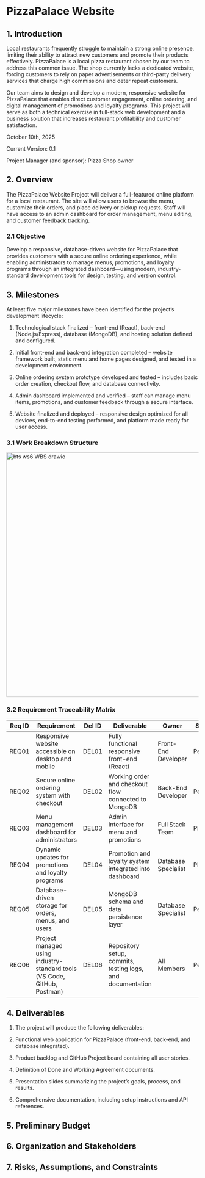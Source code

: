# PizzaPalace Website

## 1. Introduction

Local restaurants frequently struggle to maintain a strong online presence, limiting their ability to attract new customers and promote their products effectively. PizzaPalace is a local pizza restaurant chosen by our team to address this common issue. The shop currently lacks a dedicated website, forcing customers to rely on paper advertisements or third-party delivery services that charge high commissions and deter repeat customers.

Our team aims to design and develop a modern, responsive website for PizzaPalace that enables direct customer engagement, online ordering, and digital management of promotions and loyalty programs. This project will serve as both a technical exercise in full-stack web development and a business solution that increases restaurant profitability and customer satisfaction.

October 10th, 2025

Current Version: 0.1

Project Manager (and sponsor): Pizza Shop owner


## 2. Overview

The PizzaPalace Website Project will deliver a full-featured online platform for a local restaurant. The site will allow users to browse the menu, customize their orders, and place delivery or pickup requests. Staff will have access to an admin dashboard for order management, menu editing, and customer feedback tracking.

### 2.1 Objective
Develop a responsive, database-driven website for PizzaPalace that provides customers with a secure online ordering experience, while enabling administrators to manage menus, promotions, and loyalty programs through an integrated dashboard—using modern, industry-standard development tools for design, testing, and version control.


## 3. Milestones

At least five major milestones have been identified for the project’s development lifecycle:

1. Technological stack finalized – front-end (React), back-end (Node.js/Express), database (MongoDB), and hosting solution defined and configured.

2. Initial front-end and back-end integration completed – website framework built, static menu and home pages designed, and tested in a development environment.

3. Online ordering system prototype developed and tested – includes basic order creation, checkout flow, and database connectivity.

4. Admin dashboard implemented and verified – staff can manage menu items, promotions, and customer feedback through a secure interface.

5. Website finalized and deployed – responsive design optimized for all devices, end-to-end testing performed, and platform made ready for user access.

### 3.1 Work Breakdown Structure
<img width="2011" height="641" alt="bts ws6 WBS drawio" src="https://github.com/user-attachments/assets/f6530a62-ac33-43b7-bbf1-b4ebc7e5359f" />

### 3.2 Requirement Traceability Matrix
| Req ID | Requirement                                                              | Del ID | Deliverable                                                | Owner               | Status      |
| ------ | ------------------------------------------------------------------------ | ------ | ---------------------------------------------------------- | ------------------- | ----------- |
| REQ01  | Responsive website accessible on desktop and mobile                      | DEL01  | Fully functional responsive front-end (React)              | Front-End Developer | Pending     |
| REQ02  | Secure online ordering system with checkout                              | DEL02  | Working order and checkout flow connected to MongoDB       | Back-End Developer  | Pending     |
| REQ03  | Menu management dashboard for administrators                             | DEL03  | Admin interface for menu and promotions                    | Full Stack Team     | Planned     |
| REQ04  | Dynamic updates for promotions and loyalty programs                      | DEL04  | Promotion and loyalty system integrated into dashboard     | Database Specialist | Planned     |
| REQ05  | Database-driven storage for orders, menus, and users                     | DEL05  | MongoDB schema and data persistence layer                  | Database Specialist | Pending     |
| REQ06  | Project managed using industry-standard tools (VS Code, GitHub, Postman) | DEL06  | Repository setup, commits, testing logs, and documentation | All Members         | Pending     |



## 4. Deliverables

1. The project will produce the following deliverables:

2. Functional web application for PizzaPalace (front-end, back-end, and database integrated).

3. Product backlog and GitHub Project board containing all user stories.

4. Definition of Done and Working Agreement documents.

5. Presentation slides summarizing the project’s goals, process, and results.

6. Comprehensive documentation, including setup instructions and API references.


## 5. Preliminary Budget
## 6. Organization and Stakeholders
## 7. Risks, Assumptions, and Constraints
